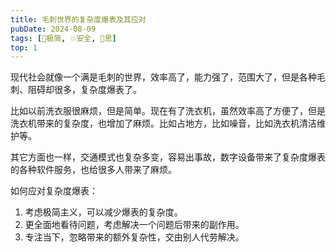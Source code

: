 ```yaml
---
title: 毛刺世界的复杂度爆表及其应对
pubDate: 2024-08-09
tags: [🥚极简, 💥安全, 🤔思]
top: 1
---
```


现代社会就像一个满是毛刺的世界，效率高了，能力强了，范围大了，但是各种毛刺、阻碍却很多，复杂度爆表了。

比如以前洗衣服很麻烦，但是简单。现在有了洗衣机，虽然效率高了方便了，但是洗衣机带来的复杂度，也增加了麻烦。比如占地方，比如噪音，比如洗衣机清洁维护等。

其它方面也一样，交通模式也复杂多变，容易出事故，数字设备带来了复杂度爆表的各种软件服务，也给很多人带来了麻烦。

如何应对复杂度爆表：

1. 考虑极简主义，可以减少爆表的复杂度。
2. 更全面地看待问题，考虑解决一个问题后带来的副作用。
3. 专注当下，忽略带来的额外复杂性，交由别人代劳解决。
